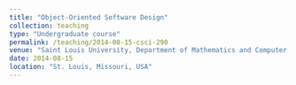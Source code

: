 ```yaml
---
title: "Object-Oriented Software Design"
collection: teaching
type: "Undergraduate course"
permalink: /teaching/2014-08-15-csci-290
venue: "Saint Louis University, Department of Mathematics and Computer Science"
date: 2014-08-15
location: "St. Louis, Missouri, USA"
---
```


